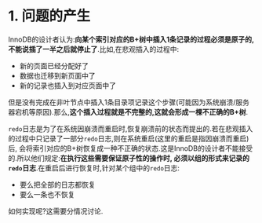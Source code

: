 # 1. 问题的产生

InnoDB的设计者认为:**向某个索引对应的B+树中插入1条记录的过程必须是原子的,不能说插了一半之后就停止了**.比如,在悲观插入的过程中:

- 新的页面已经分配好了
- 数据也迁移到新页面中了
- 新的记录也插入到对应页面中了

但是没有完成在非叶节点中插入1条目录项记录这个步骤(可能因为系统崩溃/服务器宕机等原因).那么,**这个插入过程就是不完整的,这就会形成一棵不正确的B+树**.

`redo`日志是为了在系统因崩溃而重启时,恢复崩溃前的状态而提出的.若在悲观插入的过程中只记录了一部分`redo`日志,则在系统重启(这里的重启是指因崩溃而重启)后,
会将索引对应的B+树恢复成一种不正确的状态.这是InnoDB的设计者不能接受的.所以他们规定:**在执行这些需要保证原子性的操作时,
必须以组的形式来记录的`redo`日志**.在重启后进行恢复时,针对某个组中的`redo`日志:

- 要么把全部的日志都恢复
- 要么一条也不恢复

如何实现呢?这需要分情况讨论.
